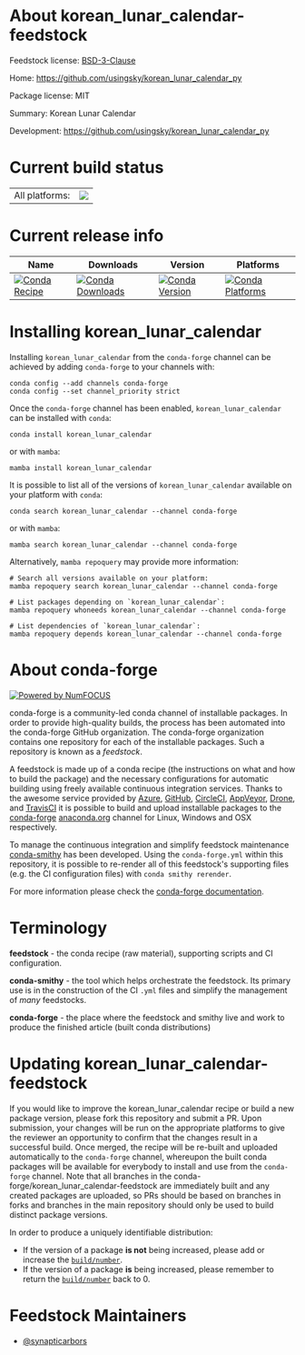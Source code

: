 About korean_lunar_calendar-feedstock
=====================================

Feedstock license: [BSD-3-Clause](https://github.com/conda-forge/korean_lunar_calendar-feedstock/blob/main/LICENSE.txt)

Home: https://github.com/usingsky/korean_lunar_calendar_py

Package license: MIT

Summary: Korean Lunar Calendar

Development: https://github.com/usingsky/korean_lunar_calendar_py

Current build status
====================


<table><tr><td>All platforms:</td>
    <td>
      <a href="https://dev.azure.com/conda-forge/feedstock-builds/_build/latest?definitionId=9750&branchName=main">
        <img src="https://dev.azure.com/conda-forge/feedstock-builds/_apis/build/status/korean_lunar_calendar-feedstock?branchName=main">
      </a>
    </td>
  </tr>
</table>

Current release info
====================

| Name | Downloads | Version | Platforms |
| --- | --- | --- | --- |
| [![Conda Recipe](https://img.shields.io/badge/recipe-korean_lunar_calendar-green.svg)](https://anaconda.org/conda-forge/korean_lunar_calendar) | [![Conda Downloads](https://img.shields.io/conda/dn/conda-forge/korean_lunar_calendar.svg)](https://anaconda.org/conda-forge/korean_lunar_calendar) | [![Conda Version](https://img.shields.io/conda/vn/conda-forge/korean_lunar_calendar.svg)](https://anaconda.org/conda-forge/korean_lunar_calendar) | [![Conda Platforms](https://img.shields.io/conda/pn/conda-forge/korean_lunar_calendar.svg)](https://anaconda.org/conda-forge/korean_lunar_calendar) |

Installing korean_lunar_calendar
================================

Installing `korean_lunar_calendar` from the `conda-forge` channel can be achieved by adding `conda-forge` to your channels with:

```
conda config --add channels conda-forge
conda config --set channel_priority strict
```

Once the `conda-forge` channel has been enabled, `korean_lunar_calendar` can be installed with `conda`:

```
conda install korean_lunar_calendar
```

or with `mamba`:

```
mamba install korean_lunar_calendar
```

It is possible to list all of the versions of `korean_lunar_calendar` available on your platform with `conda`:

```
conda search korean_lunar_calendar --channel conda-forge
```

or with `mamba`:

```
mamba search korean_lunar_calendar --channel conda-forge
```

Alternatively, `mamba repoquery` may provide more information:

```
# Search all versions available on your platform:
mamba repoquery search korean_lunar_calendar --channel conda-forge

# List packages depending on `korean_lunar_calendar`:
mamba repoquery whoneeds korean_lunar_calendar --channel conda-forge

# List dependencies of `korean_lunar_calendar`:
mamba repoquery depends korean_lunar_calendar --channel conda-forge
```


About conda-forge
=================

[![Powered by
NumFOCUS](https://img.shields.io/badge/powered%20by-NumFOCUS-orange.svg?style=flat&colorA=E1523D&colorB=007D8A)](https://numfocus.org)

conda-forge is a community-led conda channel of installable packages.
In order to provide high-quality builds, the process has been automated into the
conda-forge GitHub organization. The conda-forge organization contains one repository
for each of the installable packages. Such a repository is known as a *feedstock*.

A feedstock is made up of a conda recipe (the instructions on what and how to build
the package) and the necessary configurations for automatic building using freely
available continuous integration services. Thanks to the awesome service provided by
[Azure](https://azure.microsoft.com/en-us/services/devops/), [GitHub](https://github.com/),
[CircleCI](https://circleci.com/), [AppVeyor](https://www.appveyor.com/),
[Drone](https://cloud.drone.io/welcome), and [TravisCI](https://travis-ci.com/)
it is possible to build and upload installable packages to the
[conda-forge](https://anaconda.org/conda-forge) [anaconda.org](https://anaconda.org/)
channel for Linux, Windows and OSX respectively.

To manage the continuous integration and simplify feedstock maintenance
[conda-smithy](https://github.com/conda-forge/conda-smithy) has been developed.
Using the ``conda-forge.yml`` within this repository, it is possible to re-render all of
this feedstock's supporting files (e.g. the CI configuration files) with ``conda smithy rerender``.

For more information please check the [conda-forge documentation](https://conda-forge.org/docs/).

Terminology
===========

**feedstock** - the conda recipe (raw material), supporting scripts and CI configuration.

**conda-smithy** - the tool which helps orchestrate the feedstock.
                   Its primary use is in the construction of the CI ``.yml`` files
                   and simplify the management of *many* feedstocks.

**conda-forge** - the place where the feedstock and smithy live and work to
                  produce the finished article (built conda distributions)


Updating korean_lunar_calendar-feedstock
========================================

If you would like to improve the korean_lunar_calendar recipe or build a new
package version, please fork this repository and submit a PR. Upon submission,
your changes will be run on the appropriate platforms to give the reviewer an
opportunity to confirm that the changes result in a successful build. Once
merged, the recipe will be re-built and uploaded automatically to the
`conda-forge` channel, whereupon the built conda packages will be available for
everybody to install and use from the `conda-forge` channel.
Note that all branches in the conda-forge/korean_lunar_calendar-feedstock are
immediately built and any created packages are uploaded, so PRs should be based
on branches in forks and branches in the main repository should only be used to
build distinct package versions.

In order to produce a uniquely identifiable distribution:
 * If the version of a package **is not** being increased, please add or increase
   the [``build/number``](https://docs.conda.io/projects/conda-build/en/latest/resources/define-metadata.html#build-number-and-string).
 * If the version of a package **is** being increased, please remember to return
   the [``build/number``](https://docs.conda.io/projects/conda-build/en/latest/resources/define-metadata.html#build-number-and-string)
   back to 0.

Feedstock Maintainers
=====================

* [@synapticarbors](https://github.com/synapticarbors/)

